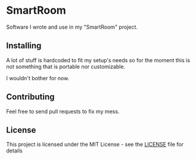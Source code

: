 # SmartRoom

Software I wrote and use in my "SmartRoom" project.

## Installing

A lot of stuff is hardcoded to fit my setup's needs so for the moment this is not something that is portable nor customizable.

I wouldn't bother for now.

## Contributing

Feel free to send pull requests to fix my mess.

## License

This project is licensed under the MIT License - see the [LICENSE](LICENSE) file for details

